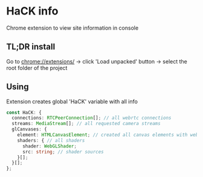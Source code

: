 # HaCK info

Chrome extension to view site information in console

## TL;DR install

Go to [chrome://extensions/](chrome://extensions/) -> click 'Load unpacked' button -> select the root folder of the project

## Using

Extension creates global 'HaCK' variable with all info
```typescript
const HaCK: {
  connections: RTCPeerConnection[]; // all webrtc connections
  streams: MediaStream[]; // all requested camera streams
  glCanvases: {
    element: HTMLCanvasElement; // created all canvas elements with webgl2 context,
    shaders: { // all shaders
      shader: WebGLShader;
      src: string; // shader sources
    }[];
  }[];
};
```
